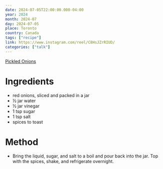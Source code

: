 ```yaml
---
date: 2024-07-05T22:00:00.000-04:00
year: 2024
month: 2024-07
day: 2024-07-05
place: Toronto
country: Canada
tags: ["recipe"]
link: https://www.instagram.com/reel/C8HsJZrRIUD/
categories: ["talk"]
---
```

[Pickled Onions](https://www.instagram.com/reel/C8HsJZrRIUD/)

# Ingredients

- red onions, sliced and packed in a jar
- ½ jar water
- ½ jar vinegar
- 1 tsp sugar
- 1 tsp salt
- spices to toast

# Method

- Bring the liquid, sugar, and salt to a boil and pour back into the jar. Top with the spices, shake, and refrigerate overnight.
